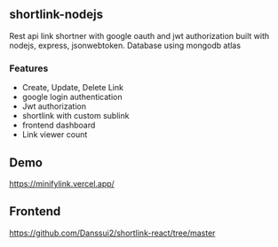 ## shortlink-nodejs
Rest api link shortner with google oauth and jwt authorization built with nodejs, express, jsonwebtoken.
Database using mongodb atlas

### Features
- Create, Update, Delete Link
- google login authentication
- Jwt authorization 
- shortlink with custom sublink
- frontend dashboard
- Link viewer count

## Demo
https://minifylink.vercel.app/

## Frontend 
https://github.com/Danssui2/shortlink-react/tree/master
